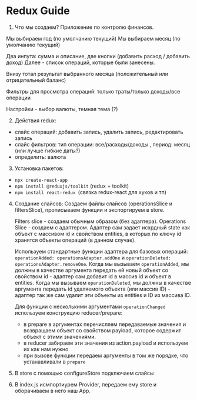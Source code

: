 # Redux Guide

1. Что мы создаем? Приложение по контролю финансов.

Мы выбираем год (по умолчанию текущий)
Мы выбираем месяц (по умолчанию текущий)

Два инпута: сумма и описание, две кнопки (добавить расход / добавить доход)
Далее - список операций, которые были занесены.

Внизу тотал результат выбранного месяца (положительный или отрицательный баланс)

Фильтры для просмотра операций: только траты/только доходы/все операции

Настройки - выбор валюты, темная тема (?)

2. Действия redux:

- слайс операций: добавить запись, удалить запись, редактировать запись
- слайс фильтров: тип операции: все/расходы/доходы , период: месяц (или лучше гибкие даты?)
- определить: валюта

3. Установка пакетов:

- `npx create-react-app`
- `npm install @reduxjs/toolkit` (redux + toolkit)
- `npm install react-redux `(связка redux-react для хуков и тп)

4. Создание слайсов:
   Создаем файлы слайсов (operationsSlice и filtersSlice), прописываем функции и экспортируем в store.

   Filters slice - создаем обычным образом (без адаптера).
   Operations Slice - создаем с адаптером. Адаптер сам задает исхрдный state как объект с массивом id и свойством entities, в которых по ключу id хранятся объекты операций (в данном случае).

   Используем стандартные функции адаптера для базовых операций: `operationAdded: operationsAdapter.addOne` и `operationDeleted: operationsAdapter.removeOne`.
   Когда мы вызываем `operationAdded`, мы должны в качестве аргумента передать ей новый объект со свойством id - адаптер сам добавит id в массив id и объект в entities.
   Когда мы вызываем `operationDeleted`, мы должны в качестве аргумента передать id удаляемого объекта (или массив ID) - адаптер так же сам удалит эти объекты из entities и ID из массива ID.

   Для функции с несколькими аргументами `operationChanged` используем конструкцию reducer/prepare:

   - в prepare в аргументах перечисляем передаваемые значения и возвращаем объект со свойством payload, которое содержит объект с этими значениями.
   - в reducer забираем эти значения из action.payload и используем их как нам нужно
   - при вызове функции передаем аргументы в том же порядке, что устанавливали в `prepare`

5. В store с помощью configureStore подключаем слайсы

6. В index.js исмпортиурем Provider, передаем ему store и оборачиваем в него наш App.
